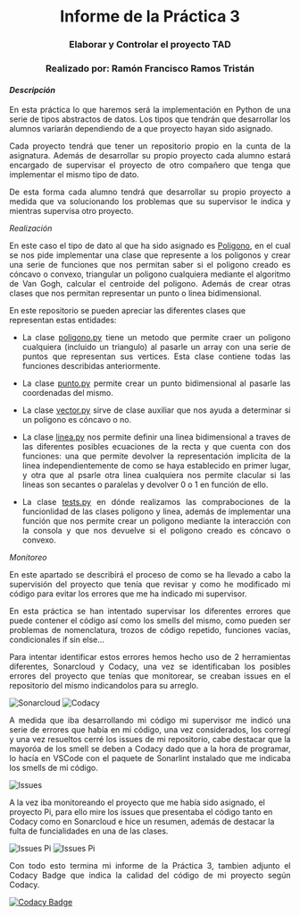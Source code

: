 <h1 align="center">Informe de la Práctica 3</h1>
<h3 align="center">Elaborar y Controlar el proyecto TAD</h3>
<h3 align="center">Realizado por: Ramón Francisco Ramos Tristán</h3>


_<h4>Descripción</h4>_

<p align="justify">En esta práctica lo que haremos será la implementación en Python de una serie de tipos abstractos de datos. Los tipos que tendrán que desarrollar los alumnos variarán dependiendo de a que proyecto hayan sido asignado.

<p align="justify">Cada proyecto tendrá que tener un repositorio propio en la cunta de la asignatura. Además de desarrollar su propio proyecto cada alumno estará encargado de supervisar el proyecto de otro compañero que tenga que implementar el mismo tipo de dato.

<p align="justify">De esta forma cada alumno tendrá que desarrollar su propio proyecto a medida que va solucionando los problemas que su supervisor le indica y mientras supervisa otro proyecto.

_Realización_

<p align="justify">En este caso el tipo de dato al que ha sido asignado es <a href="https://aulavirtual.ual.es/bbcswebdav/pid-1469282-dt-content-rid-6293229_1/courses/COURSE_0000020549/Poligono.pdf">Poligono</a>, en el cual se nos pide implementar una clase que represente a los poligonos y crear una serie de funciones que nos permitan saber si el poligono creado es cóncavo o convexo, triangular un poligono cualquiera mediante el algoritmo de Van Gogh, calcular el centroide del poligono. Además de crear otras clases que nos permitan representar un punto o linea bidimensional.

En este repositorio se pueden apreciar las diferentes clases que representan estas entidades:

- <p align="justify">La clase <a href="https://github.com/PRIS2/ro/blob/main/poligono.py">poligono.py</a> tiene un metodo que permite craer un poligono cualquiera (incluido un triangulo) al pasarle un array con una serie de puntos que representan sus vertices. Esta clase contiene todas las funciones describidas anteriormente.

- <p align="justify">La clase <a href="https://github.com/PRIS2/ro/blob/main/punto.py">punto.py</a> permite crear un punto bidimensional al pasarle las coordenadas del mismo.

- <p align="justify">La clase <a href="https://github.com/PRIS2/ro/blob/main/vector.py">vector.py</a> sirve de clase auxiliar que nos ayuda a determinar si un poligono es cóncavo o no.

- <p align="justify">La clase <a href="https://github.com/PRIS2/ro/blob/main/linea.py">linea.py</a> nos permite definir una linea bidimensional a traves de las diferentes posibles ecuaciones de la recta y que cuenta con dos funciones: una que permite devolver la representación implicita de la linea independientemente de como se haya establecido en primer lugar, y otra que al psarle otra linea cualquiera nos permite clacular si las lineas son secantes o paralelas y devolver 0 o 1 en función de ello.

- <p align="justify">La clase <a href="https://github.com/PRIS2/ro/blob/main/tests.py">tests.py</a> en dónde realizamos las comprabociones de la funcionlidad de las clases poligono y linea, además de implementar una función que nos permite crear un poligono mediante la interacción con la consola y que nos devuelve si el poligono creado es cóncavo o convexo.


_Monitoreo_

<p align="justify">En este apartado se describirá el proceso de como se ha llevado a cabo la supervisión del proyecto que tenía que revisar y como he modificado mi código para evitar los errores que me ha indicado mi supervisor.

<p align="justify">En esta práctica se han intentado supervisar los diferentes errores que puede contener el código así como los smells del mismo, como pueden ser problemas de nomenclatura, trozos de código repetido, funciones vacías, condicionales if sin else...

<p align="justify">Para intentar identificar estos errores hemos hecho uso de 2 herramientas diferentes, Sonarcloud y Codacy, una vez se identificaban los posibles errores del proyecto que tenías que monitorear, se creaban issues en el repositorio del mismo indicandolos para su arreglo.

![Sonarcloud](https://github.com/PRIS2/ro/blob/main/img/img1.PNG "Sonarcloud")
![Codacy](https://github.com/PRIS2/ro/blob/main/img/img2.PNG "Codacy")


<p align="justify">A medida que iba desarrollando mi código mi supervisor me indicó una serie de errores que había en mi código, una vez considerados, los corregí y una vez resueltos cerré los issues de mi repositorio, cabe destacar que la mayoróa de los smell se deben a Codacy dado que a la hora de programar, lo hacía en VSCode con el paquete de Sonarlint instalado que me indicaba los smells de mi código.

![Issues](https://github.com/PRIS2/ro/blob/main/img/img3.PNG "Issues")

A la vez iba monitoreando el proyecto que me había sido asignado, el proyecto Pi, para ello mire los issues que presentaba el código tanto en Codacy como en Sonarcloud e hice un resumen, además de destacar la fulta de funcialidades en una de las clases.


![Issues Pi](https://github.com/PRIS2/ro/blob/main/img/img5.PNG "Issues Pi")
![Issues Pi](https://github.com/PRIS2/ro/blob/main/img/img4.PNG "Issues Pi")


<p align="justify">Con todo esto termina mi informe de la Práctica 3, tambien adjunto el Codacy Badge que indica la calidad del código de mi proyecto según Codacy.




[![Codacy Badge](https://app.codacy.com/project/badge/Grade/9e5a2de079784e75b399af45b8f38a37)](https://www.codacy.com/gh/PRIS2/ro/dashboard?utm_source=github.com&amp;utm_medium=referral&amp;utm_content=PRIS2/ro&amp;utm_campaign=Badge_Grade)

